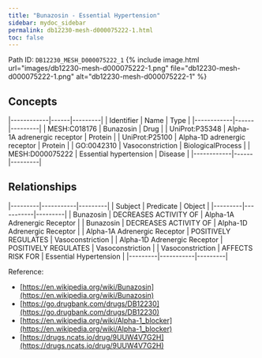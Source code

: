 ```yaml
---
title: "Bunazosin - Essential Hypertension"
sidebar: mydoc_sidebar
permalink: db12230-mesh-d000075222-1.html
toc: false 
---
```



Path ID: `DB12230_MESH_D000075222_1`
{% include image.html url="images/db12230-mesh-d000075222-1.png" file="db12230-mesh-d000075222-1.png" alt="db12230-mesh-d000075222-1" %}

## Concepts

|------------|------|---------|
| Identifier | Name | Type    |
|------------|------|---------|
| MESH:C018176 | Bunazosin | Drug |
| UniProt:P35348 | Alpha-1A adrenergic receptor | Protein |
| UniProt:P25100 | Alpha-1D adrenergic receptor | Protein |
| GO:0042310 | Vasoconstriction | BiologicalProcess |
| MESH:D000075222 | Essential hypertension | Disease |
|------------|------|---------|

## Relationships

|---------|-----------|---------|
| Subject | Predicate | Object  |
|---------|-----------|---------|
| Bunazosin | DECREASES ACTIVITY OF | Alpha-1A Adrenergic Receptor |
| Bunazosin | DECREASES ACTIVITY OF | Alpha-1D Adrenergic Receptor |
| Alpha-1A Adrenergic Receptor | POSITIVELY REGULATES | Vasoconstriction |
| Alpha-1D Adrenergic Receptor | POSITIVELY REGULATES | Vasoconstriction |
| Vasoconstriction | AFFECTS RISK FOR | Essential Hypertension |
|---------|-----------|---------|

Reference: 
  - [https://en.wikipedia.org/wiki/Bunazosin](https://en.wikipedia.org/wiki/Bunazosin)
  - [https://go.drugbank.com/drugs/DB12230](https://go.drugbank.com/drugs/DB12230)
  - [https://en.wikipedia.org/wiki/Alpha-1_blocker](https://en.wikipedia.org/wiki/Alpha-1_blocker)
  - [https://drugs.ncats.io/drug/9UUW4V7G2H](https://drugs.ncats.io/drug/9UUW4V7G2H)
